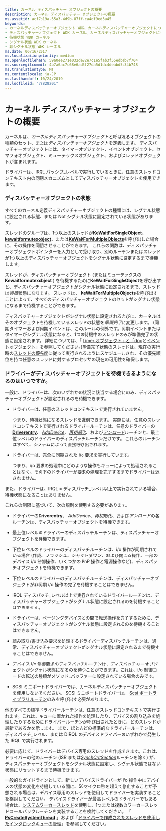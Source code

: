 ```yaml
---
title: カーネル ディスパッチャー オブジェクトの概要
description: カーネル ディスパッチャー オブジェクトの概要
ms.assetid: acf7b19a-55a3-4d9b-87ff-ca4df9ed3a45
keywords:
- カーネルディスパッチャーオブジェクト WDK、カーネルディスパッチャーオブジェクトについて
- ディスパッチャーオブジェクト WDK カーネル、カーネルディスパッチャーオブジェクトについて
- 待機状態 WDK カーネル
- シグナル状態 WDK カーネル
- 非シグナル状態 WDK カーネル
ms.date: 06/16/2017
ms.localizationpriority: medium
ms.openlocfilehash: 59a0ee271e032de82e7c1e5fab3f55edbab7f704
ms.sourcegitcommit: 4b7a6ac7c68e6ad6f27da5d1dc4deabd5d34b748
ms.translationtype: MT
ms.contentlocale: ja-JP
ms.lasthandoff: 10/24/2019
ms.locfileid: "72828201"
---
```

# <a name="introduction-to-kernel-dispatcher-objects"></a>カーネル ディスパッチャー オブジェクトの概要





カーネルは、*カーネルディスパッチャーオブジェクト*と呼ばれるオブジェクトの種類のセット、または*ディスパッチャーオブジェクト*を定義します。 ディスパッチャーオブジェクトには、タイマーオブジェクト、イベントオブジェクト、セマフォオブジェクト、ミューテックスオブジェクト、およびスレッドオブジェクトが含まれます。

ドライバーは、IRQL パッシブ\_レベルで実行しているときに、任意のスレッドコンテキスト内の同期メカニズムとしてディスパッチャーオブジェクトを使用できます。

### <a name="dispatcher-object-states"></a>ディスパッチャーオブジェクトの状態

すべてのカーネル定義ディスパッチャーオブジェクトの種類には、シグナル状態に設定される状態、または Not シグナル状態に設定されている状態があります。

スレッドのグループは、1つ以上のスレッドが[**KeWaitForSingleObject**](https://docs.microsoft.com/windows-hardware/drivers/ddi/wdm/nf-wdm-kewaitforsingleobject)、 [**kewaitformutexobject**](https://msdn.microsoft.com/library/windows/hardware/ff553344)、または[**KeWaitForMultipleObjects**](https://docs.microsoft.com/windows-hardware/drivers/ddi/wdm/nf-wdm-kewaitformultipleobjects)を呼び出した場合に、その操作を同期させることができます。 これらの関数は、ディスパッチャーオブジェクトポインターを入力として受け取り、別のルーチンまたはスレッドが1つ以上のディスパッチャーオブジェクトをシグナル状態に設定するまで待機します。

スレッドが、ディスパッチャーオブジェクト (またはミューテックスの**Kewaitformutexobject** ) を待機するために**KeWaitForSingleObject**を呼び出すと、ディスパッチャーオブジェクトがシグナル状態に設定されるまで、スレッドは*待機*状態になります。 スレッドは、 **KeWaitForMultipleObjects**を呼び出すことによって、すべてのディスパッチャーオブジェクトのセットがシグナル状態になるまで待機することができます。

ディスパッチャーオブジェクトがシグナル状態に設定されるたびに、カーネルはそのオブジェクトを待機しているスレッドの状態を*準備完了*に変更します。 (同期タイマーおよび同期イベントは、このルールの例外です。同期イベントまたはタイマーがシグナル状態になると、1つの待機中のスレッドのみが準備完了の状態に設定されます。 詳細については、「 [Timer オブジェクト」と「dpc](timer-objects-and-dpcs.md)と[イベントオブジェクト](event-objects.md)」を参照してください。)準備完了状態のスレッドは、現在の実行時の[スレッドの優先度](thread-priorities.md)に従って実行されるようにスケジュールされ、その優先順位を持つ任意のスレッドに対するプロセッサの現在の可用性を確保します。

### <a name="when-can-drivers-wait-for-dispatcher-objects"></a>ドライバーがディスパッチャーオブジェクトを待機できるようになるのはいつですか。

一般に、ドライバーは、次のいずれかの状況に該当する場合にのみ、ディスパッチャーオブジェクトが設定されるのを待機できます。

-   ドライバーは、任意のスレッドコンテキストで実行されていません。

    つまり、待機状態になるスレッドを識別できます。 実際には、任意のスレッドコンテキストで実行されるドライバールーチンは、任意のドライバーの[**Driverentry**](https://docs.microsoft.com/windows-hardware/drivers/ddi/wdm/nc-wdm-driver_initialize)、 [*AddDevice*](https://docs.microsoft.com/windows-hardware/drivers/ddi/wdm/nc-wdm-driver_add_device)、[*再初期化*](https://docs.microsoft.com/windows-hardware/drivers/ddi/ntddk/nc-ntddk-driver_reinitialize)、および[*アンロード*](https://docs.microsoft.com/windows-hardware/drivers/ddi/wdm/nc-wdm-driver_unload)ルーチンと、最上位レベルのドライバーのディスパッチルーチンだけです。 これらのルーチンはすべて、システムによって直接呼び出されます。

-   ドライバーは、完全に同期された i/o 要求を実行しています。

    つまり、i/o 要求の処理中にどのような操作もキューによって処理されることはなく、その下のドライバーが要求の処理を完了するまでドライバーは返されません。

また、ドライバーは、IRQL = ディスパッチ\_レベル以上で実行されている場合、待機状態になることはありません。

これらの制限に基づいて、次の規則を使用する必要があります。

-   ドライバーの**Driverentry**、 *AddDevice*、*再初期化*、および*アンロード*の各ルーチンは、ディスパッチャーオブジェクトを待機できます。

-   最上位レベルのドライバーのディスパッチルーチンは、ディスパッチャーオブジェクトを待機できます。

-   下位レベルのドライバーのディスパッチルーチンは、i/o 操作が同期されている場合 (作成、フラッシュ、シャットダウン、および閉じる操作、一部のデバイス i/o 制御操作、いくつかの PnP 操作と電源操作など)、ディスパッチオブジェクトを待機できます。

-   下位レベルのドライバーのディスパッチルーチンは、ディスパッチャーオブジェクトが非同期 i/o 操作の完了を待機することはできません。

-   IRQL ディスパッチ\_レベル以上で実行されているドライバールーチンは、ディスパッチャーオブジェクトがシグナル状態に設定されるのを待機することはできません。

-   ドライバーは、ページングデバイスとの間で転送操作を完了するために、ディスパッチャーオブジェクトがシグナル状態に設定されるのを待機することはできません。

-   読み取り/書き込み要求を処理するドライバーディスパッチルーチンは、通常、ディスパッチャーオブジェクトがシグナル状態に設定されるまで待機することはできません。

-   デバイス i/o 制御要求のディスパッチルーチンは、ディスパッチャーオブジェクトがシグナル状態になるのを待つことができます。これは、i/o 制御コードの転送の種類がメソッド\_バッファーに設定されている場合のみです。

-   SCSI ミニポートドライバーでは、カーネルディスパッチャーオブジェクトを使用しないでください。 SCSI ミニポートドライバーは、 [Scsi ポートライブラリルーチン](https://docs.microsoft.com/windows-hardware/drivers/ddi/index)のみを呼び出す必要があります。

他のすべての標準ドライバールーチンは、任意のスレッドコンテキストで実行されます。これは、キューに置かれた操作を処理したり、デバイスの割り込みを処理したりするためにドライバールーチンが呼び出されたときに、どのスレッドが最新であるかを示します。 また、ほとんどの標準的なドライバールーチンは、ディスパッチ\_レベル、または DIRQL のデバイスドライバーのいずれかで発生した IRQL で実行されます。

必要に応じて、ドライバーはデバイス専用のスレッドを作成できます。これは、ドライバーの他のルーチン (ISR または[*SynchCritSection*](https://docs.microsoft.com/windows-hardware/drivers/ddi/wdm/nc-wdm-ksynchronize_routine)ルーチンを除く) が、ディスパッチャーオブジェクトをシグナル状態に設定し、シグナル状態ではない状態にリセットするまで待機できます。

一般的なガイドラインとして、新しいデバイスドライバーが i/o 操作中にデバイスの状態の変化を待機している間に、50マイクロ秒を超えて停止することが予想される場合は、デバイス専用のスレッドを使用してドライバーを実装することを検討してください。 デバイスドライバーが最高レベルのドライバーでもある場合は、[システムワーカースレッド](system-worker-threads.md)を使用し、1つまたは複数のワーカースレッドコールバックルーチンを実装することを検討してください。 「 [**PsCreateSystemThread**](https://docs.microsoft.com/windows-hardware/drivers/ddi/wdm/nf-wdm-pscreatesystemthread) 」および「[ドライバーで作成されたスレッドを使用したインタロックキューの管理](managing-interlocked-queues-with-a-driver-created-thread.md)」を参照してください。

 

 




